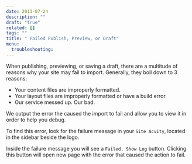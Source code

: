 ```yaml
---
date: 2013-07-24
description: ""
draft: "true"
related: []
tags: ""
title: " Failed Publish, Preview, or Draft"
menu:
  troubleshooting:
---
```

When publishing, previewing, or saving a draft, there are a multitude of reasons why your site may fail to import. Generally, they boil down to 3 reasons:

- Your content files are improperly formatted.
- Your layout files are improperly formatted or have a build error.
- Our service messed up. Our bad.

We output the error the caused the import to fail and allow you to view it in order to help you debug.

To find this error, look for the failure message in your `Site Acvity`, located in the sidebar beside the logo.

Inside the failure message you will see a `Failed, Show Log` button. Clicking this button will open new page with the error that caused the action to fail.